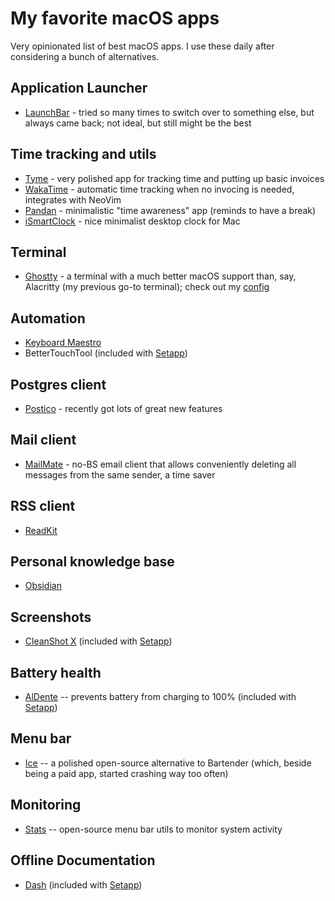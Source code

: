 # My favorite macOS apps

Very opinionated list of best macOS apps. I use these daily after considering a bunch of alternatives.

## Application Launcher

- [LaunchBar](https://www.obdev.at/products/launchbar/index.html) - tried so many times to switch over to something else, but always came back; not ideal, but still might be the best

## Time tracking and utils

- [Tyme](https://www.tyme-app.com/en/) - very polished app for tracking time and putting up basic invoices
- [WakaTime](https://wakatime.com/) - automatic time tracking when no invocing is needed, integrates with NeoVim
- [Pandan](https://sindresorhus.com/pandan) - minimalistic "time awareness" app (reminds to have a break)
- [iSmartClock](https://apps.apple.com/ua/app/ismartclock/id706803884?mt=12) - nice minimalist desktop clock for Mac

## Terminal

- [Ghostty](https://ghostty.org/) - a terminal with a much better macOS support than, say, Alacritty (my previous go-to terminal); check out my [config](https://github.com/mxgrn/dotfiles/blob/master/.config/ghostty/config)

## Automation

- [Keyboard Maestro](https://www.keyboardmaestro.com/main/)
- BetterTouchTool (included with [Setapp](https://go.setapp.com/invite/bchuvwnh))

## Postgres client

- [Postico](https://eggerapps.at/postico/) - recently got lots of great new features

## Mail client

- [MailMate](https://freron.com/) - no-BS email client that allows conveniently deleting all messages from the same sender, a time saver

## RSS client

- [ReadKit](https://readkit.app/)

## Personal knowledge base

- [Obsidian](https://obsidian.md/)

## Screenshots

- [CleanShot X](https://cleanshot.com) (included with [Setapp](https://go.setapp.com/invite/bchuvwnh))

## Battery health

- [AlDente](https://apphousekitchen.com/) -- prevents battery from charging to 100% (included with [Setapp](https://go.setapp.com/invite/bchuvwnh))

## Menu bar

- [Ice](https://github.com/jordanbaird/Ice) -- a polished open-source alternative to Bartender (which, beside being a paid app, started crashing way too often)

## Monitoring

- [Stats](https://github.com/exelban/stats) -- open-source menu bar utils to monitor system activity

## Offline Documentation

- [Dash](https://kapeli.com/dash) (included with [Setapp](https://go.setapp.com/invite/bchuvwnh))
